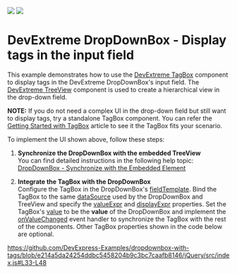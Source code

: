 <!-- default badges list -->
[![](https://img.shields.io/badge/Open_in_DevExpress_Support_Center-FF7200?style=flat-square&logo=DevExpress&logoColor=white)](https://supportcenter.devexpress.com/ticket/details/T1040029)
[![](https://img.shields.io/badge/📖_How_to_use_DevExpress_Examples-e9f6fc?style=flat-square)](https://docs.devexpress.com/GeneralInformation/403183)
<!-- default badges end -->
# DevExtreme DropDownBox - Display tags in the input field

This example demonstrates how to use the [DevExtreme TagBox](https://js.devexpress.com/Documentation/Guide/UI_Components/TagBox/Getting_Started_with_TagBox/) component to display tags in the DevExtreme DropDownBox's input field. The [DevExtreme TreeView](https://js.devexpress.com/Documentation/Guide/UI_Components/TreeView/Getting_Started_with_TreeView/) component is used to create a hierarchical view in the drop-down field.

**NOTE:** If you do not need a complex UI in the drop-down field but still want to display tags, try a standalone TagBox component. You can refer the [Getting Started with TagBox](https://js.devexpress.com/Documentation/Guide/UI_Components/TagBox/Getting_Started_with_TagBox/) article to see it the TagBox fits your scenario.

To implement the UI shown above, follow these steps:

1. **Synchronize the DropDownBox with the embedded TreeView**       
You can find detailed instructions in the following help topic: [DropDownBox - Synchronize with the Embedded Element](https://js.devexpress.com/Documentation/Guide/UI_Components/DropDownBox/Synchronize_with_the_Embedded_Element/)

1. **Integrate the TagBox with the DropDownBox**        
Configure the TagBox in the DropDownBox's [fieldTemplate](https://js.devexpress.com/Documentation/ApiReference/UI_Components/dxDropDownBox/Configuration/#fieldTemplate). Bind the TagBox to the same [dataSource](https://js.devexpress.com/Documentation/ApiReference/UI_Components/dxTagBox/Configuration/#dataSource) used by the DropDownBox and TreeView and specify the [valueExpr](https://js.devexpress.com/Documentation/ApiReference/UI_Components/dxTagBox/Configuration/#valueExpr) and [displayExpr](https://js.devexpress.com/Documentation/ApiReference/UI_Components/dxTagBox/Configuration/#displayExpr) properties. Set the TagBox's [value](https://js.devexpress.com/Documentation/ApiReference/UI_Components/dxTagBox/Configuration/#value) to be the **value** of the DropDownBox and implement the [onValueChanged](https://js.devexpress.com/Documentation/ApiReference/UI_Components/dxTagBox/Configuration/#onValueChanged) event handler to synchronize the TagBox with the rest of the components. Other TagBox properties shown in the code below are optional.

https://github.com/DevExpress-Examples/dropdownbox-with-tags/blob/e214a5da24254ddbc5458204b9c3bc7caafb8146/jQuery/src/index.js#L33-L48
